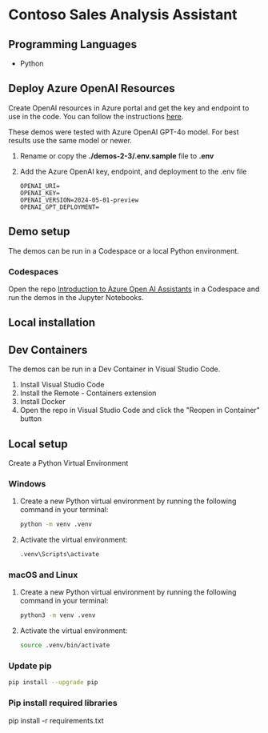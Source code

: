 # Contoso Sales Analysis Assistant

## Programming Languages

 - Python

## Deploy Azure OpenAI Resources

Create OpenAI resources in Azure portal and get the key and endpoint to use in the code. You can follow the instructions [here](https://learn.microsoft.com/en-us/azure/ai-services/openai/how-to/create-resource).

These demos were tested with Azure OpenAI GPT-4o model. For best results use the same model or newer.

1. Rename or copy the **./demos-2-3/.env.sample** file to **.env**
2. Add the Azure OpenAI key, endpoint, and deployment to the .env file

    ```text
    OPENAI_URI=
    OPENAI_KEY=
    OPENAI_VERSION=2024-05-01-preview
    OPENAI_GPT_DEPLOYMENT=
    ```

## Demo setup

The demos can be run in a Codespace or a local Python environment.

### Codespaces

Open the repo [Introduction to Azure Open AI Assistants](https://github.com/microsoft/aitour-azure-openai-assistants) in a Codespace and run the demos in the Jupyter Notebooks.

## Local installation

## Dev Containers

The demos can be run in a Dev Container in Visual Studio Code.

1. Install Visual Studio Code
1. Install the Remote - Containers extension
1. Install Docker
1. Open the repo in Visual Studio Code and click the "Reopen in Container" button

## Local setup

Create a Python Virtual Environment

### Windows

1. Create a new Python virtual environment by running the following command in your terminal:

    ```bash
    python -m venv .venv
    ```

2. Activate the virtual environment:

    ```bash
    .venv\Scripts\activate
    ```

### macOS and Linux

1. Create a new Python virtual environment by running the following command in your terminal:

    ```bash
    python3 -m venv .venv
    ```

2. Activate the virtual environment:

    ```bash
    source .venv/bin/activate
    ```

### Update pip

```bash
pip install --upgrade pip
```

### Pip install required libraries

pip install -r requirements.txt



